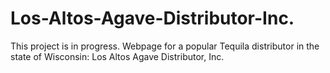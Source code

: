 # Los-Altos-Agave-Distributor-Inc.
This project is in progress. Webpage for a popular Tequila distributor in the state of Wisconsin: Los Altos Agave Distributor, Inc.
